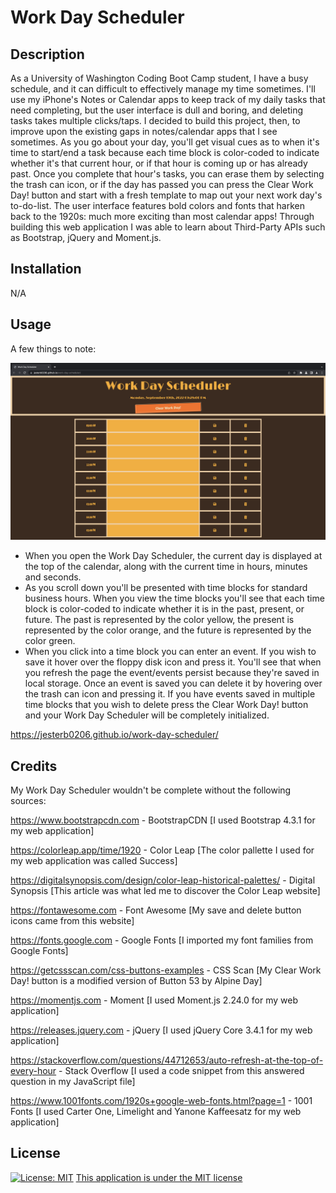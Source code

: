 # Work Day Scheduler

## Description

As a University of Washington Coding Boot Camp student, I have a busy schedule, and it can difficult to effectively manage my time sometimes. I'll use my iPhone's Notes or Calendar apps to keep track of my daily tasks that need completing, but the user interface is dull and boring, and deleting tasks takes multiple clicks/taps. I decided to build this project, then, to improve upon the existing gaps in notes/calendar apps that I see sometimes. As you go about your day, you'll get visual cues as to when it's time to start/end a task because each time block is color-coded to indicate whether it's that current hour, or if that hour is coming up or has already past. Once you complete that hour's tasks, you can erase them by selecting the trash can icon, or if the day has passed you can press the Clear Work Day! button and start with a fresh template to map out your next work day's to-do-list. The user interface features bold colors and fonts that harken back to the 1920s: much more exciting than most calendar apps! Through building this web application I was able to learn about Third-Party APIs such as Bootstrap, jQuery and Moment.js.

## Installation

N/A

## Usage

A few things to note:

![Work Day Scheduler Screenshot](images/work-day-scheduler.png)

- When you open the Work Day Scheduler, the current day is displayed at the top of the calendar, along with the current time in hours, minutes and seconds.
- As you scroll down you'll be presented with time blocks for standard business hours. When you view the time blocks you'll see that each time block is color-coded to indicate whether it is in the past, present, or future. The past is represented by the color yellow, the present is represented by the color orange, and the future is represented by the color green.
- When you click into a time block you can enter an event. If you wish to save it hover over the floppy disk icon and press it. You'll see that when you refresh the page the event/events persist because they're saved in local storage. Once an event is saved you can delete it by hovering over the trash can icon and pressing it. If you have events saved in multiple time blocks that you wish to delete press the Clear Work Day! button and your Work Day Scheduler will be completely initialized.

https://jesterb0206.github.io/work-day-scheduler/

## Credits

My Work Day Scheduler wouldn't be complete without the following sources:

https://www.bootstrapcdn.com - BootstrapCDN [I used Bootstrap 4.3.1 for my web application]

https://colorleap.app/time/1920 - Color Leap [The color pallette I used for my web application was called Success]

https://digitalsynopsis.com/design/color-leap-historical-palettes/ - Digital Synopsis [This article was what led me to discover the Color Leap website]

https://fontawesome.com - Font Awesome [My save and delete button icons came from this website]

https://fonts.google.com - Google Fonts [I imported my font families from Google Fonts]

https://getcssscan.com/css-buttons-examples - CSS Scan [My Clear Work Day! button is a modified version of Button 53 by Alpine Day]

https://momentjs.com - Moment [I used Moment.js 2.24.0 for my web application]

https://releases.jquery.com - jQuery [I used jQuery Core 3.4.1 for my web application]

https://stackoverflow.com/questions/44712653/auto-refresh-at-the-top-of-every-hour - Stack Overflow [I used a code snippet from this answered question in my JavaScript file]

https://www.1001fonts.com/1920s+google-web-fonts.html?page=1 - 1001 Fonts [I used Carter One, Limelight and Yanone Kaffeesatz for my web application]

## License

[![License: MIT](https://img.shields.io/badge/License-MIT-yellow.svg)](https://opensource.org/licenses/MIT)
[This application is under the MIT license](https://opensource.org/licenses/MIT)
